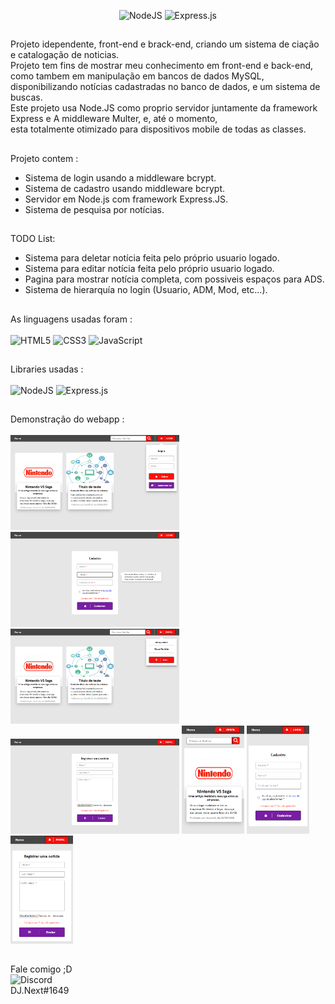 <div align="center">
  
![NodeJS](https://img.shields.io/badge/node.js-6DA55F?style=for-the-badge&logo=node.js&logoColor=white)
![Express.js](https://img.shields.io/badge/express.js-%23404d59.svg?style=for-the-badge&logo=express&logoColor=%2361DAFB)
  
</div>

##

Projeto idependente, front-end e brack-end, criando um sistema de ciação e catalogação de noticias.<br>
Projeto tem fins de mostrar meu conhecimento em front-end e back-end, como tambem em manipulação em bancos de dados MySQL,<br>
disponibilizando notícias cadastradas no banco de dados, e um sistema de buscas.<br>
Este projeto usa Node.JS como proprio servidor juntamente da framework Express e A middleware Multer, e, até o momento,<br>
esta totalmente otimizado para dispositivos mobile de todas as classes.


##

Projeto contem :
- Sistema de login usando a middleware bcrypt.
- Sistema de cadastro usando middleware bcrypt.
- Servidor em Node.js com framework Express.JS.
- Sistema de pesquisa por notícias.

##

TODO List:
- Sistema para deletar notícia feita pelo próprio usuario logado.
- Sistema para editar notícia feita pelo próprio usuario logado.
- Pagina para mostrar notícia completa, com possiveis espaços para ADS.
- Sistema de hierarquía no login (Usuario, ADM, Mod, etc...).

##
 
As linguagens usadas foram : <br><br>
  ![HTML5](https://img.shields.io/badge/html5-%23E34F26.svg?style=for-the-badge&logo=html5&logoColor=white)
  ![CSS3](https://img.shields.io/badge/css3-%231572B6.svg?style=for-the-badge&logo=css3&logoColor=white)
  ![JavaScript](https://img.shields.io/badge/javascript-%23323330.svg?style=for-the-badge&logo=javascript&logoColor=%23F7DF1E)
  
  ##

Libraries usadas :<br><br>
 ![NodeJS](https://img.shields.io/badge/node.js-6DA55F?style=for-the-badge&logo=node.js&logoColor=white)
 ![Express.js](https://img.shields.io/badge/express.js-%23404d59.svg?style=for-the-badge&logo=express&logoColor=%2361DAFB)
   
  ##

Demonstração do webapp :<br><br>
<img src="/demonstrations/demo1.png" width="270px">
<img src="/demonstrations/demo2.png" width="270px">
<img src="/demonstrations/demo3.png" width="270px">
<img src="/demonstrations/demo4.png" width="270px">
<img src="/demonstrations/mobile1.png" width="100px">
<img src="/demonstrations/mobile2.png" width="100px">
<img src="/demonstrations/mobile3.png" width="100px">

  ##
  
Fale comigo ;D<br>
![Discord](https://img.shields.io/badge/Discord-%235865F2.svg?style=for-the-badge&logo=discord&logoColor=white) <br> DJ.Next#1649
